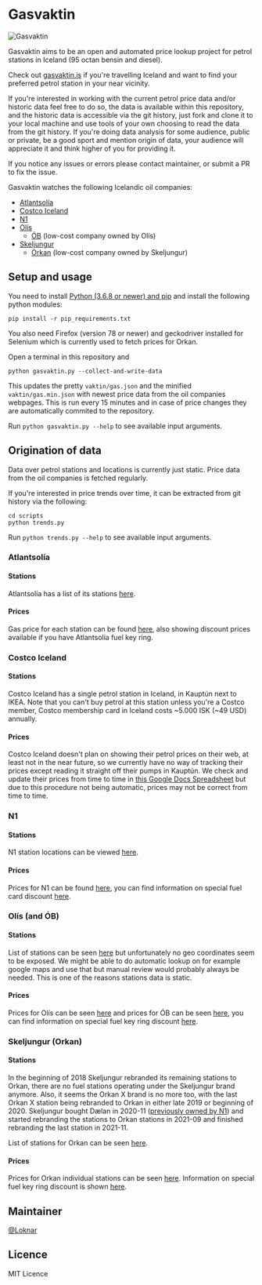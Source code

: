 
# Gasvaktin

![Gasvaktin](https://gasvaktin.is/images/gasvaktin.png)

Gasvaktin aims to be an open and automated price lookup project for petrol stations in Iceland (95 octan bensin and diesel).

Check out [gasvaktin.is](https://gasvaktin.is/) if you're travelling Iceland and want to find your preferred petrol station in your near vicinity.

If you're interested in working with the current petrol price data and/or historic data feel free to do so, the data is available within this repository, and the historic data is accessible via the git history, just fork and clone it to your local machine and use tools of your own choosing to read the data from the git history. If you're doing data analysis for some audience, public or private, be a good sport and mention origin of data, your audience will appreciate it and think higher of you for providing it.

If you notice any issues or errors please contact maintainer, or submit a PR to fix the issue.

Gasvaktin watches the following Icelandic oil companies:

* [Atlantsolía](http://atlantsolia.is/)
* [Costco Iceland](http://costco.is/)
* [N1](https://www.n1.is/)
* [Olís](http://www.olis.is/)
  - [ÓB](http://www.ob.is/) (low-cost company owned by Olís)
* [Skeljungur](http://www.skeljungur.is/)
  - [Orkan](http://www.orkan.is/) (low-cost company owned by Skeljungur)

## Setup and usage

You need to install [Python (3.6.8 or newer) and pip](https://docs.python-guide.org/starting/install3/win/) and install the following python modules:

	pip install -r pip_requirements.txt

You also need Firefox (version 78 or newer) and geckodriver installed for Selenium which is currently used to fetch prices for Orkan.

Open a terminal in this repository and

	python gasvaktin.py --collect-and-write-data

This updates the pretty `vaktin/gas.json` and the minified `vaktin/gas.min.json` with newest price data from the oil companies webpages. This is run every 15 minutes and in case of price changes they are automatically commited to the repository.

Run `python gasvaktin.py --help` to see available input arguments.

## Origination of data

Data over petrol stations and locations is currently just static. Price data from the oil companies is fetched regularly.

If you're interested in price trends over time, it can be extracted from git history via the following:

	cd scripts
	python trends.py

Run `python trends.py --help` to see available input arguments.

### Atlantsolía

#### Stations

Atlantsolía has a list of its stations [here](https://www.atlantsolia.is/stodvar/).

#### Prices

Gas price for each station can be found [here](https://www.atlantsolia.is/stodvaverd/), also showing discount prices available if you have Atlantsolía fuel key ring.

### Costco Iceland

#### Stations

Costco Iceland has a single petrol station in Iceland, in Kauptún next to IKEA. Note that you can't buy petrol at this station unless you're a Costco member, Costco membership card in Iceland costs ~5.000 ISK (~49 USD) annually.

#### Prices

Costco Iceland doesn't plan on showing their petrol prices on their web, at least not in the near future, so we currently have no way of tracking their prices except reading it straight off their pumps in Kauptún. We check and update their prices from time to time in [this Google Docs Spreadsheet](https://docs.google.com/spreadsheets/d/18xuZbhfInW_6Loua3_4LE7KxbGPsh-_3IFfLpf3uwYE/) but due to this procedure not being automatic, prices may not be correct from time to time.

### N1

#### Stations

N1 station locations can be viewed [here](https://www.n1.is/stodvar/).

#### Prices

Prices for N1 can be found [here](https://www.n1.is/thjonusta/eldsneyti/daeluverd/), you can find information on special fuel card discount [here](https://www.n1.is/n1-kortid/saekja-um-kortid/).

### Olís (and ÓB)

#### Stations

List of stations can be seen [here](http://www.olis.is/solustadir/thjonustustodvar) but unfortunately no geo coordinates seem to be exposed. We might be able to do automatic lookup on for example google maps and use that but manual review would probably always be needed. This is one of the reasons stations data is static.

#### Prices

Prices for Olís can be seen [here](http://www.olis.is/solustadir/thjonustustodvar/eldsneytisverd/) and prices for ÓB can be seen [here](http://www.ob.is/eldsneytisverd/), you can find information on special fuel key ring discount [here](https://www.olis.is/vidskiptakort/olis-lykill).

### Skeljungur (Orkan)

#### Stations

In the beginning of 2018 Skeljungur rebranded its remaining stations to Orkan, there are no fuel stations operating under the Skeljungur brand anymore. Also, it seems the Orkan X brand is no more too, with the last Orkan X station being rebranded to Orkan in either late 2019 or beginning of 2020. Skeljungur bought Dælan in 2020-11 ([previously owned by N1](https://twitter.com/gasvaktin/status/1082985305278464000)) and started rebranding the stations to Orkan stations in 2021-09 and finished rebranding the last station in 2021-11.

List of stations for Orkan can be seen [here](https://www.orkan.is/orkan/orkustodvar/).

#### Prices

Prices for Orkan individual stations can be seen [here](https://www.orkan.is/orkustodvar/). Information on special fuel key ring discount is shown [here](https://www.orkan.is/afslattur/).

## Maintainer

[@Loknar](https://github.com/Loknar/)

## Licence

MIT Licence
